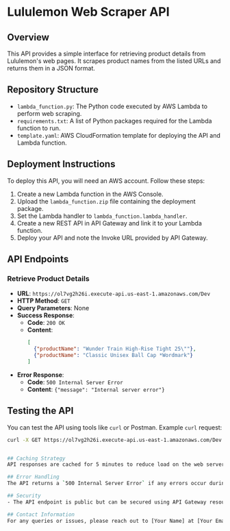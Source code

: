 # Lululemon Web Scraper API

## Overview
This API provides a simple interface for retrieving product details from Lululemon's web pages. It scrapes product names from the listed URLs and returns them in a JSON format.

## Repository Structure
- `lambda_function.py`: The Python code executed by AWS Lambda to perform web scraping.
- `requirements.txt`: A list of Python packages required for the Lambda function to run.
- `template.yaml`: AWS CloudFormation template for deploying the API and Lambda function.

## Deployment Instructions
To deploy this API, you will need an AWS account. Follow these steps:
1. Create a new Lambda function in the AWS Console.
2. Upload the `lambda_function.zip` file containing the deployment package.
3. Set the Lambda handler to `lambda_function.lambda_handler`.
4. Create a new REST API in API Gateway and link it to your Lambda function.
5. Deploy your API and note the Invoke URL provided by API Gateway.

## API Endpoints
### Retrieve Product Details
- **URL**: `https://ol7vg2h26i.execute-api.us-east-1.amazonaws.com/Dev`
- **HTTP Method**: `GET`
- **Query Parameters**: None
- **Success Response**:
  - **Code**: `200 OK`
  - **Content**:
    ```json
    [
      {"productName": "Wunder Train High-Rise Tight 25\""},
      {"productName": "Classic Unisex Ball Cap *Wordmark"}
    ]
    ```
- **Error Response**:
  - **Code**: `500 Internal Server Error`
  - **Content**: `{"message": "Internal server error"}`

## Testing the API
You can test the API using tools like `curl` or Postman. Example `curl` request:
```bash
curl -X GET https://ol7vg2h26i.execute-api.us-east-1.amazonaws.com/Dev


## Caching Strategy
API responses are cached for 5 minutes to reduce load on the web server and improve response times.

## Error Handling
The API returns a `500 Internal Server Error` if any errors occur during the scraping process. These errors are logged to CloudWatch for further investigation.

## Security
- The API endpoint is public but can be secured using API Gateway resource policies, AWS IAM roles and policies, or Lambda authorizers depending on requirements.

## Contact Information
For any queries or issues, please reach out to [Your Name] at [Your Email].